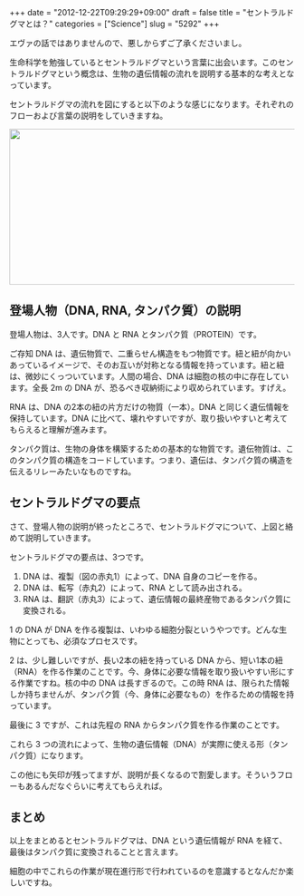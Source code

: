 +++
date = "2012-12-22T09:29:29+09:00"
draft = false
title = "セントラルドグマとは？"
categories = ["Science"]
slug = "5292"
+++

エヴァの話ではありませんので、悪しからずご了承くださいまし。

生命科学を勉強しているとセントラルドグマという言葉に出会います。このセントラルドグマという概念は、生物の遺伝情報の流れを説明する基本的な考えとなっています。

セントラルドグマの流れを図にすると以下のような感じになります。それぞれのフローおよび言葉の説明をしていきますね。

<img class="align-center" src="/images/2012/12/5292_1.png" border="0" width="640" height="275" />

<h2>登場人物（DNA, RNA, タンパク質）の説明</h2>

登場人物は、3人です。DNA と RNA とタンパク質（PROTEIN）です。

ご存知 DNA は、遺伝物質で、二重らせん構造をもつ物質です。紐と紐が向かいあっているイメージで、そのお互いが対称となる情報を持っています。紐と紐は、微妙にくっついています。人間の場合、DNA は細胞の核の中に存在しています。全長 2m の DNA が、恐るべき収納術により収められています。すげえ。

RNA は、DNA の2本の紐の片方だけの物質（一本）。DNA と同じく遺伝情報を保持しています。DNA に比べて、壊れやすいですが、取り扱いやすいと考えてもらえると理解が進みます。

タンパク質は、生物の身体を構築するための基本的な物質です。遺伝物質は、このタンパク質の構造をコードしています。つまり、遺伝は、タンパク質の構造を伝えるリレーみたいなものですね。

<h2>セントラルドグマの要点</h2>

さて、登場人物の説明が終ったところで、セントラルドグマについて、上図と絡めて説明していきます。

セントラルドグマの要点は、3つです。

<ol><li>DNA は、複製（図の赤丸1）によって、DNA 自身のコピーを作る。</li>
<li>DNA は、転写（赤丸2）によって、RNA として読み出される。</li>
<li>RNA は、翻訳（赤丸3）によって、遺伝情報の最終産物であるタンパク質に変換される。</li></ol>

1 の DNA が DNA を作る複製は、いわゆる細胞分裂というやつです。どんな生物にとっても、必須なプロセスです。

2 は、少し難しいですが、長い2本の紐を持っている DNA から、短い1本の紐（RNA）を作る作業のことです。今、身体に必要な情報を取り扱いやすい形にする作業ですね。核の中の DNA は長すぎるので。この時 RNA は、限られた情報しか持ちませんが、タンパク質（今、身体に必要なもの）を作るための情報を持っています。

最後に 3 ですが、これは先程の RNA からタンパク質を作る作業のことです。

これら 3 つの流れによって、生物の遺伝情報（DNA）が実際に使える形（タンパク質）になります。

この他にも矢印が残ってますが、説明が長くなるので割愛します。そういうフローもあるんだなぐらいに考えてもらえれば。

<h2>まとめ</h2>

以上をまとめるとセントラルドグマは、DNA という遺伝情報が RNA を経て、最後はタンパク質に変換されることと言えます。

細胞の中でこれらの作業が現在進行形で行われているのを意識するとなんだか楽しいですね。
